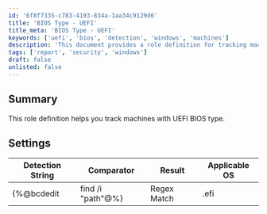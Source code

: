 ```yaml
---
id: '6f8f7335-c783-4193-834a-1aa34c9129d6'
title: 'BIOS Type - UEFI'
title_meta: 'BIOS Type - UEFI'
keywords: ['uefi', 'bios', 'detection', 'windows', 'machines']
description: 'This document provides a role definition for tracking machines that utilize UEFI BIOS type. It includes a detection string and settings for identifying applicable operating systems.'
tags: ['report', 'security', 'windows']
draft: false
unlisted: false
---
```


## Summary

This role definition helps you track machines with UEFI BIOS type.

## Settings

| Detection String                       | Comparator    | Result | Applicable OS |
|----------------------------------------|---------------|--------|----------------|
| \{%@bcdedit | find /i "path"@%}       | Regex Match   | .efi   | Windows        |



